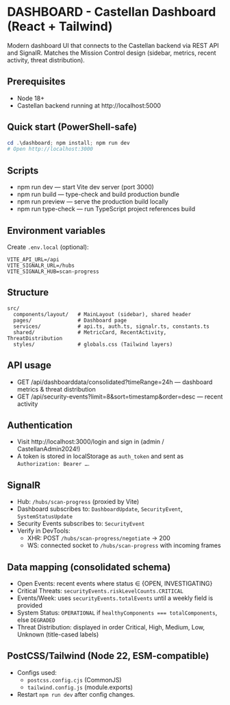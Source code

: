 # DASHBOARD - Castellan Dashboard (React + Tailwind)

Modern dashboard UI that connects to the Castellan backend via REST API and SignalR. Matches the Mission Control design (sidebar, metrics, recent activity, threat distribution).

## Prerequisites
- Node 18+
- Castellan backend running at http://localhost:5000

## Quick start (PowerShell-safe)
```powershell
cd .\dashboard; npm install; npm run dev
# Open http://localhost:3000
```

## Scripts
- npm run dev — start Vite dev server (port 3000)
- npm run build — type-check and build production bundle
- npm run preview — serve the production build locally
- npm run type-check — run TypeScript project references build

## Environment variables
Create `.env.local` (optional):
```
VITE_API_URL=/api
VITE_SIGNALR_URL=/hubs
VITE_SIGNALR_HUB=scan-progress
```

## Structure
```
src/
  components/layout/   # MainLayout (sidebar), shared header
  pages/               # Dashboard page
  services/            # api.ts, auth.ts, signalr.ts, constants.ts
  shared/              # MetricCard, RecentActivity, ThreatDistribution
  styles/              # globals.css (Tailwind layers)
```

## API usage
- GET /api/dashboarddata/consolidated?timeRange=24h — dashboard metrics & threat distribution
- GET /api/security-events?limit=8&sort=timestamp&order=desc — recent activity

## Authentication
- Visit http://localhost:3000/login and sign in (admin / CastellanAdmin2024!)
- A token is stored in localStorage as `auth_token` and sent as `Authorization: Bearer …`.

## SignalR
- Hub: `/hubs/scan-progress` (proxied by Vite)
- Dashboard subscribes to: `DashboardUpdate`, `SecurityEvent`, `SystemStatusUpdate`
- Security Events subscribes to: `SecurityEvent`
- Verify in DevTools:
  - XHR: POST `/hubs/scan-progress/negotiate` → 200
  - WS: connected socket to `/hubs/scan-progress` with incoming frames

## Data mapping (consolidated schema)
- Open Events: recent events where status ∈ {OPEN, INVESTIGATING}
- Critical Threats: `securityEvents.riskLevelCounts.CRITICAL`
- Events/Week: uses `securityEvents.totalEvents` until a weekly field is provided
- System Status: `OPERATIONAL` if `healthyComponents === totalComponents`, else `DEGRADED`
- Threat Distribution: displayed in order Critical, High, Medium, Low, Unknown (title-cased labels)

## PostCSS/Tailwind (Node 22, ESM-compatible)
- Configs used:
  - `postcss.config.cjs` (CommonJS)
  - `tailwind.config.js` (module.exports)
- Restart `npm run dev` after config changes.
